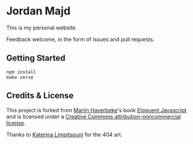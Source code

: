 # Jordan Majd

This is my personal website. 


Feedback welcome, in the form of issues and pull requests.


## Getting Started

```
npm install
make serve
```

## Credits & License

This project is forked from [Marijn Haverbeke]'s book [Eloquent Javascript] and is licensed under
a [Creative Commons attribution-noncommercial license].

Thanks to [Katerina Limpitsouni](https://twitter.com/ninalimpi) for the 404 art.

[Marijn Haverbeke]: https://marijnhaverbeke.nl/
[Eloquent Javascript]: https://eloquentjavascript.net/
[Creative Commons attribution-noncommercial license]: https://creativecommons.org/licenses/by-nc/3.0/
